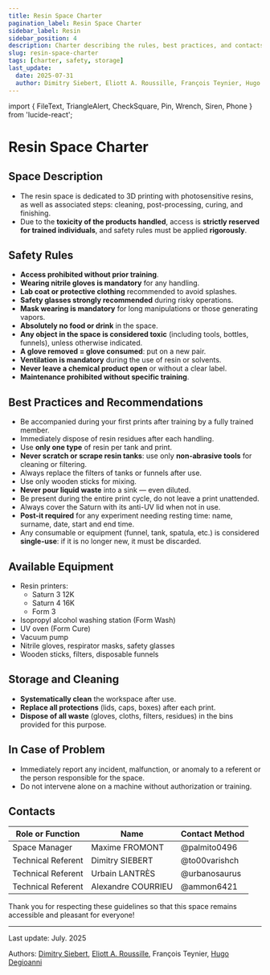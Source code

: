 ```yaml
---
title: Resin Space Charter
pagination_label: Resin Space Charter
sidebar_label: Resin
sidebar_position: 4
description: Charter describing the rules, best practices, and contacts for the DeVinci Fablab resin space.
slug: resin-space-charter
tags: [charter, safety, storage]
last_update:
  date: 2025-07-31
  author: Dimitry Siebert, Eliott A. Roussille, François Teynier, Hugo Degioanni
---
```


import { FileText, TriangleAlert, CheckSquare, Pin, Wrench, Siren, Phone } from 'lucide-react';

# Resin Space Charter

## <FileText size={32} /> Space Description

- The resin space is dedicated to 3D printing with photosensitive resins, as well as associated steps: cleaning, post-processing, curing, and finishing.
- Due to the **toxicity of the products handled**, access is **strictly reserved for trained individuals**, and safety rules must be applied **rigorously**.

## <TriangleAlert size={32} /> Safety Rules

- **Access prohibited without prior training**.
- **Wearing nitrile gloves is mandatory** for any handling.
- **Lab coat or protective clothing** recommended to avoid splashes.
- **Safety glasses strongly recommended** during risky operations.
- **Mask wearing is mandatory** for long manipulations or those generating vapors.
- **Absolutely no food or drink** in the space.
- **Any object in the space is considered toxic** (including tools, bottles, funnels), unless otherwise indicated.
- **A glove removed = glove consumed**: put on a new pair.
- **Ventilation is mandatory** during the use of resin or solvents.
- **Never leave a chemical product open** or without a clear label.
- **Maintenance prohibited without specific training**.

## <CheckSquare size={32} /> Best Practices and Recommendations

- Be accompanied during your first prints after training by a fully trained member.
- Immediately dispose of resin residues after each handling.
- Use **only one type** of resin per tank and print.
- **Never scratch or scrape resin tanks**: use only **non-abrasive tools** for cleaning or filtering.
- Always replace the filters of tanks or funnels after use.
- Use only wooden sticks for mixing.
- **Never pour liquid waste** into a sink — even diluted.
- Be present during the entire print cycle, do not leave a print unattended.
- Always cover the Saturn with its anti-UV lid when not in use.
- **Post-it required** for any experiment needing resting time: name, surname, date, start and end time.
- Any consumable or equipment (funnel, tank, spatula, etc.) is considered **single-use**: if it is no longer new, it must be discarded.

## <Wrench size={32} /> Available Equipment

- Resin printers:
  - Saturn 3 12K
  - Saturn 4 16K
  - Form 3
- Isopropyl alcohol washing station (Form Wash)
- UV oven (Form Cure)
- Vacuum pump
- Nitrile gloves, respirator masks, safety glasses
- Wooden sticks, filters, disposable funnels

## <Pin size={32} /> Storage and Cleaning

- **Systematically clean** the workspace after use.
- **Replace all protections** (lids, caps, boxes) after each print.
- **Dispose of all waste** (gloves, cloths, filters, residues) in the bins provided for this purpose.

## <Siren size={32} /> In Case of Problem

- Immediately report any incident, malfunction, or anomaly to a referent or the person responsible for the space.
- Do not intervene alone on a machine without authorization or training.

## <Phone size={32} /> Contacts

| Role or Function   | Name               | Contact Method |
| ------------------ | ------------------ | -------------- |
| Space Manager      | Maxime FROMONT     | @palmito0496   |
| Technical Referent | Dimitry SIEBERT    | @to00varishch  |
| Technical Referent | Urbain LANTRÈS     | @urbanosaurus  |
| Technical Referent | Alexandre COURRIEU | @ammon6421     |

Thank you for respecting these guidelines so that this space remains accessible and pleasant for everyone!

---

Last update: July. 2025

Authors: [Dimitry Siebert](https://www.linkedin.com/in/dimitry-siebert-%F0%9F%90%B3-6a28aa256), [Eliott A. Roussille](https://github.com/aust-1), François Teynier, [Hugo Degioanni](https://www.linkedin.com/in/hdegioanni)
